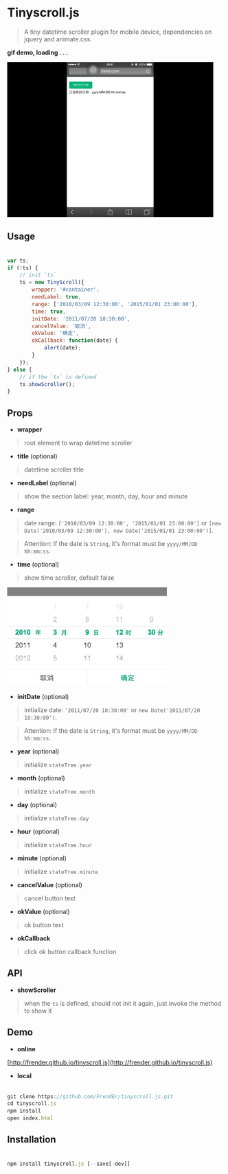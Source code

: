# Tinyscroll.js  

> A tiny datetime scroller plugin for mobile device, dependencies on jquery and animate.css.

**gif demo, loading . . .**

![demo](./demo.gif)

## Usage

```js

var ts;
if (!ts) {
    // init `ts`
    ts = new TinyScroll({
        wrapper: '#container',
        needLabel: true,
        range: ['2010/03/09 12:30:00', '2015/01/01 23:00:00'],
        time: true,
        initDate: '2011/07/20 18:30:00',
        cancelValue: '取消',
        okValue: '确定',
        okCallback: function(date) {
            alert(date);
        }
    });
} else {
    // if the `ts` is defined
    ts.showScroller();
}

```

## Props

- **wrapper**

> root element to wrap datetime scroller

- **title** (optional)

> datetime scroller title

- **needLabel** (optional)

> show the section label: year, month, day, hour and minute

- **range**

> date range: `['2010/03/09 12:30:00', '2015/01/01 23:00:00']` or `[new Date('2010/03/09 12:30:00'), new Date('2015/01/01 23:00:00')]`.

> Attention: If the date is `String`, it's format must be `yyyy/MM/DD hh:mm:ss`.

- **time** (optional)

> show time scroller, default false

![demo](./demo.png)

- **initDate** (optional)

> initialize date: `'2011/07/20 18:30:00'` or `new Date('2011/07/20 18:30:00')`.

> Attention: If the date is `String`, it's format must be `yyyy/MM/DD hh:mm:ss`.

- **year** (optional)

> initialize `stateTree.year`

- **month** (optional)

> initialize `stateTree.month`

- **day** (optional)

> initialize `stateTree.day`

- **hour** (optional)

> initialize `stateTree.hour`

- **minute** (optional)

> initialize `stateTree.minute`

- **cancelValue** (optional)

> cancel button text

- **okValue** (optional)

> ok button text

- **okCallback**

> click ok button callback function

## API

- **showScroller**

> when the `ts` is defined, should not init it again, just invoke the method to show it

## Demo

- **online**

[http://frender.github.io/tinyscroll.js](http://frender.github.io/tinyscroll.js)

- **local**

```js

git clone https://github.com/FrendEr/tinyscroll.js.git
cd tinyscroll.js
npm install
open index.html

```

## Installation

```js

npm install tinyscroll.js [--save[-dev]]

```
